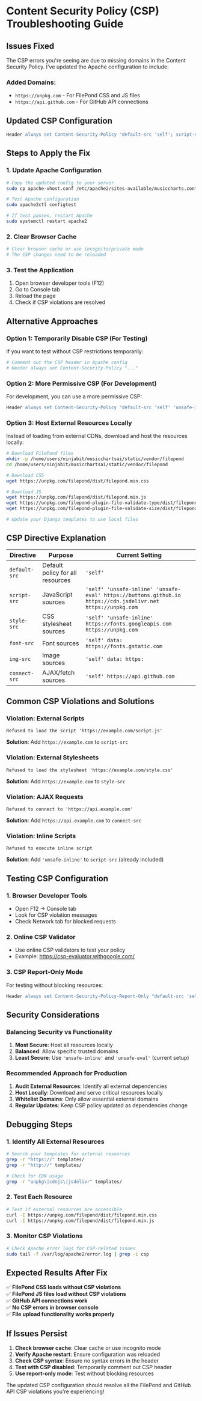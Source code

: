 # Content Security Policy (CSP) Troubleshooting Guide

## Issues Fixed

The CSP errors you're seeing are due to missing domains in the Content Security Policy. I've updated the Apache configuration to include:

### **Added Domains:**
- `https://unpkg.com` - For FilePond CSS and JS files
- `https://api.github.com` - For GitHub API connections

## Updated CSP Configuration

```apache
Header always set Content-Security-Policy "default-src 'self'; script-src 'self' 'unsafe-inline' 'unsafe-eval' https://buttons.github.io https://cdn.jsdelivr.net https://unpkg.com; style-src 'self' 'unsafe-inline' https://fonts.googleapis.com https://unpkg.com; font-src 'self' data: https://fonts.gstatic.com; img-src 'self' data: https:; connect-src 'self' https://api.github.com;"
```

## Steps to Apply the Fix

### **1. Update Apache Configuration**
```bash
# Copy the updated config to your server
sudo cp apache-vhost.conf /etc/apache2/sites-available/musiccharts.conf

# Test Apache configuration
sudo apache2ctl configtest

# If test passes, restart Apache
sudo systemctl restart apache2
```

### **2. Clear Browser Cache**
```bash
# Clear browser cache or use incognito/private mode
# The CSP changes need to be reloaded
```

### **3. Test the Application**
1. Open browser developer tools (F12)
2. Go to Console tab
3. Reload the page
4. Check if CSP violations are resolved

## Alternative Approaches

### **Option 1: Temporarily Disable CSP (For Testing)**

If you want to test without CSP restrictions temporarily:

```apache
# Comment out the CSP header in Apache config
# Header always set Content-Security-Policy "..."
```

### **Option 2: More Permissive CSP (For Development)**

For development, you can use a more permissive CSP:

```apache
Header always set Content-Security-Policy "default-src 'self' 'unsafe-inline' 'unsafe-eval' https: data: blob:; script-src 'self' 'unsafe-inline' 'unsafe-eval' https:; style-src 'self' 'unsafe-inline' https:; font-src 'self' data: https:; img-src 'self' data: https:; connect-src 'self' https:;"
```

### **Option 3: Host External Resources Locally**

Instead of loading from external CDNs, download and host the resources locally:

```bash
# Download FilePond files
mkdir -p /home/users/ninjabit/musicchartsai/static/vendor/filepond
cd /home/users/ninjabit/musicchartsai/static/vendor/filepond

# Download CSS
wget https://unpkg.com/filepond/dist/filepond.min.css

# Download JS
wget https://unpkg.com/filepond/dist/filepond.min.js
wget https://unpkg.com/filepond-plugin-file-validate-type/dist/filepond-plugin-file-validate-type.min.js
wget https://unpkg.com/filepond-plugin-file-validate-size/dist/filepond-plugin-file-validate-size.min.js

# Update your Django templates to use local files
```

## CSP Directive Explanation

| Directive | Purpose | Current Setting |
|-----------|---------|-----------------|
| `default-src` | Default policy for all resources | `'self'` |
| `script-src` | JavaScript sources | `'self' 'unsafe-inline' 'unsafe-eval' https://buttons.github.io https://cdn.jsdelivr.net https://unpkg.com` |
| `style-src` | CSS stylesheet sources | `'self' 'unsafe-inline' https://fonts.googleapis.com https://unpkg.com` |
| `font-src` | Font sources | `'self' data: https://fonts.gstatic.com` |
| `img-src` | Image sources | `'self' data: https:` |
| `connect-src` | AJAX/fetch sources | `'self' https://api.github.com` |

## Common CSP Violations and Solutions

### **Violation: External Scripts**
```
Refused to load the script 'https://example.com/script.js'
```
**Solution**: Add `https://example.com` to `script-src`

### **Violation: External Stylesheets**
```
Refused to load the stylesheet 'https://example.com/style.css'
```
**Solution**: Add `https://example.com` to `style-src`

### **Violation: AJAX Requests**
```
Refused to connect to 'https://api.example.com'
```
**Solution**: Add `https://api.example.com` to `connect-src`

### **Violation: Inline Scripts**
```
Refused to execute inline script
```
**Solution**: Add `'unsafe-inline'` to `script-src` (already included)

## Testing CSP Configuration

### **1. Browser Developer Tools**
- Open F12 → Console tab
- Look for CSP violation messages
- Check Network tab for blocked requests

### **2. Online CSP Validator**
- Use online CSP validators to test your policy
- Example: https://csp-evaluator.withgoogle.com/

### **3. CSP Report-Only Mode**
For testing without blocking resources:

```apache
Header always set Content-Security-Policy-Report-Only "default-src 'self'; script-src 'self' 'unsafe-inline' 'unsafe-eval' https://buttons.github.io https://cdn.jsdelivr.net https://unpkg.com; style-src 'self' 'unsafe-inline' https://fonts.googleapis.com https://unpkg.com; font-src 'self' data: https://fonts.gstatic.com; img-src 'self' data: https:; connect-src 'self' https://api.github.com;"
```

## Security Considerations

### **Balancing Security vs Functionality**

1. **Most Secure**: Host all resources locally
2. **Balanced**: Allow specific trusted domains
3. **Least Secure**: Use `'unsafe-inline'` and `'unsafe-eval'` (current setup)

### **Recommended Approach for Production**

1. **Audit External Resources**: Identify all external dependencies
2. **Host Locally**: Download and serve critical resources locally
3. **Whitelist Domains**: Only allow essential external domains
4. **Regular Updates**: Keep CSP policy updated as dependencies change

## Debugging Steps

### **1. Identify All External Resources**
```bash
# Search your templates for external resources
grep -r "https://" templates/
grep -r "http://" templates/

# Check for CDN usage
grep -r "unpkg\|cdnjs\|jsdelivr" templates/
```

### **2. Test Each Resource**
```bash
# Test if external resources are accessible
curl -I https://unpkg.com/filepond/dist/filepond.min.css
curl -I https://unpkg.com/filepond/dist/filepond.min.js
```

### **3. Monitor CSP Violations**
```bash
# Check Apache error logs for CSP-related issues
sudo tail -f /var/log/apache2/error.log | grep -i csp
```

## Expected Results After Fix

✅ **FilePond CSS loads without CSP violations**  
✅ **FilePond JS files load without CSP violations**  
✅ **GitHub API connections work**  
✅ **No CSP errors in browser console**  
✅ **File upload functionality works properly**

## If Issues Persist

1. **Check browser cache**: Clear cache or use incognito mode
2. **Verify Apache restart**: Ensure configuration was reloaded
3. **Check CSP syntax**: Ensure no syntax errors in the header
4. **Test with CSP disabled**: Temporarily comment out CSP header
5. **Use report-only mode**: Test without blocking resources

The updated CSP configuration should resolve all the FilePond and GitHub API CSP violations you're experiencing!
